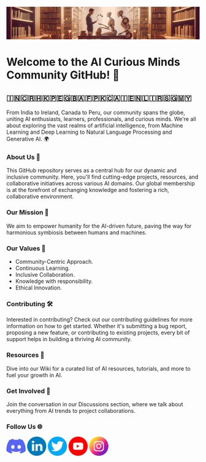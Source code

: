 ![AI Curious Minds](assets/banner/banner-aicm-v1.1.4.png)

# Welcome to the AI Curious Minds Community GitHub! 🌟

## 🇮🇳🇨🇷🇭🇰🇵🇪🇬🇧🇦🇫🇵🇰🇨🇦🇮🇪🇳🇱🇮🇷🇸🇬🇲🇾

From India to Ireland, Canada to Peru, our community spans the globe, uniting AI enthusiasts, learners, professionals, and curious minds. We're all about exploring the vast realms of artificial intelligence, from Machine Learning and Deep Learning to Natural Language Processing and Generative AI. 🌍

### About Us 🚀
This GitHub repository serves as a central hub for our dynamic and inclusive community. Here, you'll find cutting-edge projects, resources, and collaborative initiatives across various AI domains. Our global membership is at the forefront of exchanging knowledge and fostering a rich, collaborative environment.

### Our Mission 🎯
We aim to empower humanity for the AI-driven future, paving the way for harmonious symbiosis between humans and machines.

### Our Values 🌱

- Community-Centric Approach.​
- Continuous Learning.​
- Inclusive Collaboration.​
- Knowledge with responsibility.​
- Ethical Innovation.

### Contributing 🛠️
Interested in contributing? Check out our contributing guidelines for more information on how to get started. Whether it's submitting a bug report, proposing a new feature, or contributing to existing projects, every bit of support helps in building a thriving AI community.

### Resources 📖
Dive into our Wiki for a curated list of AI resources, tutorials, and more to fuel your growth in AI.

### Get Involved 💬
Join the conversation in our Discussions section, where we talk about everything from AI trends to project collaborations.

### Follow Us 🌐
<p align='left'>
  <a href='https://discord.gg/pfk5ZGKa'>
    <img src='assets/social-icons/discord.png' alt='icon | Discord' width='50px'/></a>
  <a href='https://www.linkedin.com/company/aicuriousminds'>
    <img src='assets/social-icons/linkedin.png' alt='icon | Linkedin' width='50px'/></a>
  <a href='https://twitter.com/aicuriousminds'>
    <img src='assets/social-icons/twitter.png' alt='icon | Twitter' width='50px'/></a>
  <a href='https://www.youtube.com/@aicuriousminds'>
    <img src='assets/social-icons/youtube.png' alt='icon | Youtube' width='50px'/></a>
  <a href='https://www.instagram.com/aicuriousminds'>
    <img src='assets/social-icons/instagram.png' alt='icon | Instagram' width='50px'/></a>
</p>

